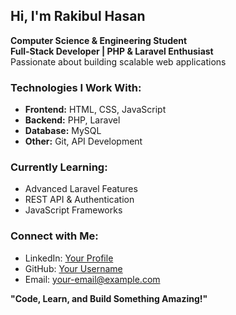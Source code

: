 ## Hi, I'm Rakibul Hasan 

 **Computer Science & Engineering Student**  
 **Full-Stack Developer | PHP & Laravel Enthusiast**  
 Passionate about building scalable web applications  

###  Technologies I Work With:
- **Frontend:** HTML, CSS, JavaScript  
- **Backend:** PHP, Laravel  
- **Database:** MySQL  
- **Other:** Git, API Development  

###  Currently Learning:
- Advanced Laravel Features  
- REST API & Authentication  
- JavaScript Frameworks  

###  Connect with Me:
- LinkedIn: [Your Profile](https://www.linkedin.com/in/yourprofile)  
- GitHub: [Your Username](https://github.com/your-username)  
- Email: your-email@example.com  

 **"Code, Learn, and Build Something Amazing!"**  
